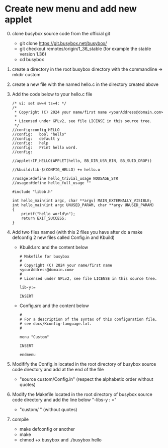 # Create new menu and add new applet

0. clone busybox source code from the official git
	* git clone https://git.busybox.net/busybox/
	* git checkout remotes/origin/1_36_stable  (for example the stable version  1.36)
	* cd busybox

1. create a directory in the root busybox directory with the commandline -> mkdir custom
2. create a new file with the named hello.c in the directory created above
3. Add the code below to your hello.c file

	```
	/* vi: set sw=4 ts=4: */
	/*
	 * Copyright (C) 2024 your name/first name <yourAddress@domain.com>
	 *
	 * Licensed under GPLv2, see file LICENSE in this source tree.
	 */
	//config:config HELLO
	//config:	bool "hello"
	//config:	default y
	//config:	help
	//config:	Print hello word.
	//config:

	//applet:IF_HELLO(APPLET(hello, BB_DIR_USR_BIN, BB_SUID_DROP))

	//kbuild:lib-$(CONFIG_HELLO) += hello.o

	//usage:#define hello_trivial_usage NOUSAGE_STR
	//usage:#define hello_full_usage ""

	#include "libbb.h"

	int hello_main(int argc, char **argv) MAIN_EXTERNALLY_VISIBLE;
	int hello_main(int argc UNUSED_PARAM, char **argv UNUSED_PARAM)
	{
		printf("hello world\n");
		return EXIT_SUCCESS;
	}

	```

4. Add two files named (with this 2 files you have after do a make defconfig 2 new files called Config.in and Kbuild)
	* Kbuild.src and the content below
		```
		# Makefile for busybox
		#
		# Copyright (C) 2024 your name/first name <yourAddress@domain.com>
		#
		# Licensed under GPLv2, see file LICENSE in this source tree.

		lib-y:=

		INSERT

		```
	* Config.src and the content below

		```
		#
		# For a description of the syntax of this configuration file,
		# see docs/Kconfig-language.txt.
		#

		menu "Custom"

		INSERT

		endmenu

		```

6. Modifify the Config.in located in the root directory of busybox source code directory and add at the end of the file 
	* "source custom/Config.in" (respect the alphabetic order without quotes)

7. Modify the Makefile located in the root directory of busybox source code directory and add the line below "-libs-y : ="
	* "custom/ \" (without quotes)

8. compile
 	* make defconfig or another
	* make
	* chmod +x busybox and ./busybox hello

